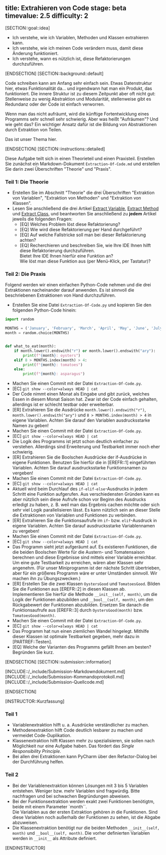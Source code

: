 title: Extrahieren von Code
stage: beta
timevalue: 2.5
difficulty: 2
---

[SECTION::goal::idea]

- Ich verstehe, wie ich Variablen, Methoden und Klassen extrahieren kann.
- Ich verstehe, wie ich meinen Code verändern muss, damit diese Änderung funktioniert.
- Ich verstehe, wann es nützlich ist, diese Refaktorierungen durchzuführen.

[ENDSECTION]
[SECTION::background::default]

Code schreiben kann am Anfang sehr einfach sein.
Etwas Datenstruktur hier, etwas Funktionalität da... und irgendwann hat man ein Produkt, 
das funktioniert.
Die innere Struktur ist zu diesem Zeitpunkt aber oft nicht gut:
Stellenweise zu wenig Abstraktion und Modularität, stellenweise gibt es Redundanz
oder der Code ist einfach verworren.

Wenn man das nicht aufräumt, wird die künftige Fortentwicklung eines Programms
sehr schnell sehr schwierig.
Aber was heißt "Aufräumen"? Und wie geht das?
Ein wichtiger Ansatz dafür ist die Bildung von Abstraktionen durch Extraktion von Teilen.

Das ist unser Thema hier.

[ENDSECTION]
[SECTION::instructions::detailed]

Diese Aufgabe teilt sich in einen Theorieteil und einen Praxisteil.
Erstellen Sie zunächst ein Markdown-Dokument `Extraction-Of-Code.md` und erstellen Sie darin 
zwei Überschriften "Theorie" und "Praxis". 


### Teil 1: Die Theorie

- Erstellen Sie im Abschnitt "Theorie" die drei Überschriften "Extraktion von Variablen", 
  "Extraktion von Methoden" und "Extraktion von Klassen". 
- Lesen Sie anschließend die drei Artikel 
  [Extract Variable](https://refactoring.guru/extract-variable), 
  [Extract Method](https://refactoring.guru/extract-method) und 
  [Extract Class](https://refactoring.guru/extract-class), 
  und beantworten Sie anschließend zu **jedem** Artikel jeweils die folgenden Fragen: 
    - [EQ] Welches Problem löst diese Refaktorierung?
    - [EQ] Wie wird diese Refaktorierung per Hand durchgeführt?
    - [EQ] Auf welche Fallstricke soll man bei dieser Refaktorierung achten?
    - [EQ] Recherchieren und beschreiben Sie, wie Ihre IDE Ihnen hilft diese Refaktorierung
      durchzuführen.  
      Bietet Ihre IDE Ihnen hierfür eine Funktion an?  
      Wie löst man diese Funktion aus (per Menü-Klick, per Tastatur)?


### Teil 2: Die Praxis

Folgend werden wir einen einfachen Python-Code nehmen und die drei Extraktionen nacheinander 
darauf anwenden.
Es ist sinnvoll die beschriebenen Extraktionen von Hand durchzuführen.

- Erstellen Sie eine Datei `Extraction-Of-Code.py` und kopieren Sie den folgenden Python-Code 
  hinein:

```python
import random

MONTHS = ('January', 'February', 'March', 'April', 'May', 'June', 'July', 'August', 'September', 'October', 'November', 'December')
month = random.choice(MONTHS)


def what_to_eat(month):
    if month.lower().endswith("r") or month.lower().endswith("ary"):
        print(f"{month}: oysters")
    elif 8 > MONTHS.index(month) > 4:
        print(f"{month}: tomatoes")
    else:
        print(f"{month}: asparagus")
```
- Machen Sie einen Commit mit der Datei `Extraction-Of-Code.py`.
- [EC] `git show --color=always HEAD | cat`
- Der Code nimmt einen Monat als Eingabe und gibt zurück, welches Essen in diesem Monat Saison hat. 
  Zwar ist der Code einfach gehalten, allerdings ist er schlecht testbar oder erweiterbar.
- [ER] Extrahieren Sie die Ausdrücke `month.lower().endswith("r")`, `month.lower().endswith("ary")` 
  und `8 > MONTHS.index(month) > 4` in eigene Variablen.
  Achten Sie darauf den Variablen ausdrucksstarke Namen zu geben!
- Machen Sie einen Commit mit der Datei `Extraction-Of-Code.py`.
- [EC] `git show --color=always HEAD | cat`
- Die Logik des Programms ist jetzt schon deutlich einfacher zu verstehen.
  Allerdings sind Erweiterung und Testbarkeit immer noch eher schwierig.
- [ER] Extrahieren Sie die Boolschen Ausdrücke der if-Ausdrücke in eigene Funktionen.
  Benutzen Sie hierfür die in [EREFR::1] eingeführten Variablen.
  Achten Sie darauf ausdrucksstarke Funktionsnamen zu vergeben!
- Machen Sie einen Commit mit der Datei `Extraction-Of-Code.py`.
- [EC] `git show --color=always HEAD | cat`
- Aktuell wird beim Durchlauf des `if-elif-else`-Ausdrucks in jedem Schritt eine Funktion 
  aufgerufen.
  Aus verschiedensten Gründen kann es aber nützlich sein diese Aufrufe schon vor Beginn des 
  Ausdrucks erledigt zu haben, z. B. weil man das Ergebnis cachen möchte oder sich sehr viel 
  Logik parallelisieren lässt.
  Es kann nützlich sein an dieser Stelle die Extraktionen von Variablen und Funktionen zu verbinden.
- [ER] Extrahieren Sie die Funktionsaufrufe im `if`- bzw. `elif`-Ausdruck in eigene Variablen.
  Achten Sie darauf ausdrucksstarke Variablennamen zu vergeben!
- Machen Sie einen Commit mit der Datei `Extraction-Of-Code.py`.
- [EC] `git show --color=always HEAD | cat`
- Das Programm sieht jetzt aufgeräumt auf.
  Es existieren Funktionen, die die beiden Boolschen Werte für die Austern- und Tomatensaison 
  berechnen und diese Ergebnisse sind mittels einer Variable erreichbar.
  Um eine gute Testbarkeit zu erreichen, wären aber Klassen sehr angenehm.
  (Für unser Miniprogramm ist der nächste Schritt übertrieben, 
  aber für ein größeres Programm wäre er unter Umständen sinnvoll.
  Wir machen ihn zu Übungszwecken.)
- [ER] Erstellen Sie die zwei Klassen `OystersGood` und `TomatoesGood`.
  Bilden Sie die Funktionen aus [EREFR::2] in diesen Klassen ab.  
  Implementieren Sie hierfür die Methode `__init__(self, month)`, um die Logik der Funktionen 
  abzubilden und `__bool__(self, month)`, um den Rückgabewert der Funktionen abzubilden.
  Ersetzen Sie danach die Funktionsaufrufe aus [EREFR::3] durch `OystersGood(month)` bzw. 
  `TomatoesGood(month)`.
- Machen Sie einen Commit mit der Datei `Extraction-Of-Code.py`.
- [EC] `git show --color=always HEAD | cat`
- Das Programm hat nun einen ziemlichen Wandel hingelegt. 
  Mithilfe dieser Klassen ist optimale Testbarkeit gegeben, mehr dazu in [PARTREF::Testen].
- [EQ] Welche der Varianten des Programms gefällt Ihnen am besten? Begründen Sie kurz.

[ENDSECTION]
[SECTION::submission::information]

[INCLUDE::/_include/Submission-Markdowndokument.md]
[INCLUDE::/_include/Submission-Kommandoprotokoll.md]
[INCLUDE::/_include/Submission-Quellcode.md]

[ENDSECTION]

[INSTRUCTOR::Kurzfassung]

### Teil 1

- Variablenextraktion hilft u. a. Ausdrücke verständlicher zu machen.  
- Methodenextraktion hilft Code deutlich lesbarer zu machen und vermeidet Code-Duplikation.  
- Klassenextraktion hilft Klassen mehr zu spezialisieren, sie sollen nach Möglichkeit nur eine 
  Aufgabe haben.
  Das fördert das _Single Responsibility Principle_.
- Bei allen drei Extraktionen kann PyCharm über den Refactor-Dialog bei der Durchführung helfen.

### Teil 2

- Bei der Variablenextraktion können Lösungen mit 3 bis 5 Variablen entstehen. 
  Weniger bzw. mehr Variablen sind fragwürdig. 
  Bitte nachfragen und bei schwachen Begründungen abweisen.
- Bei der Funktionsextraktion werden exakt zwei Funktionen benötigtm, beide mit einem Parameter `month``.  
  Die Variablen aus der ersten Extraktion gehören _in_ die Funktionen.
  Sind diese Variablen noch außerhalb der Funktionen zu sehen, ist die Abgabe abzuweisen.
- Die Klassenextraktion benötigt nur die beiden Methoden `__init__(self, month)` und 
  `__bool__(self, month)`.
  Die vorher definierten Variablen werden in `__init__` als Attribute definiert.

[ENDINSTRUCTOR]
